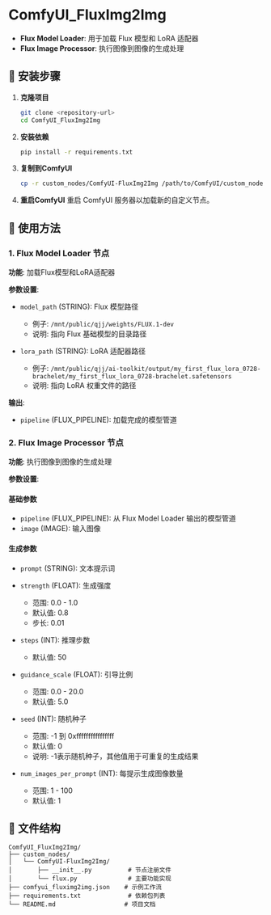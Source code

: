 # ComfyUI_FluxImg2Img

- **Flux Model Loader**: 用于加载 Flux 模型和 LoRA 适配器
- **Flux Image Processor**: 执行图像到图像的生成处理

## 🔧 安装步骤

1. **克隆项目**
   ```bash
   git clone <repository-url>
   cd ComfyUI_FluxImg2Img
   ```

2. **安装依赖**
   ```bash
   pip install -r requirements.txt
   ```

3. **复制到ComfyUI**
   ```bash
   cp -r custom_nodes/ComfyUI-FluxImg2Img /path/to/ComfyUI/custom_nodes/
   ```

4. **重启ComfyUI**
   重启 ComfyUI 服务器以加载新的自定义节点。

## 🎯 使用方法

### 1. Flux Model Loader 节点

**功能**: 加载Flux模型和LoRA适配器

**参数设置**:
- `model_path` (STRING): Flux 模型路径
  - 例子: `/mnt/public/qjj/weights/FLUX.1-dev`
  - 说明: 指向 Flux 基础模型的目录路径

- `lora_path` (STRING): LoRA 适配器路径
  - 例子: `/mnt/public/qjj/ai-toolkit/output/my_first_flux_lora_0728-brachelet/my_first_flux_lora_0728-brachelet.safetensors`
  - 说明: 指向 LoRA 权重文件的路径

**输出**:
- `pipeline` (FLUX_PIPELINE): 加载完成的模型管道

### 2. Flux Image Processor 节点

**功能**: 执行图像到图像的生成处理

**参数设置**:

#### 基础参数

- `pipeline` (FLUX_PIPELINE): 从 Flux Model Loader 输出的模型管道
- `image` (IMAGE): 输入图像

#### 生成参数

- `prompt` (STRING): 文本提示词
- `strength` (FLOAT): 生成强度
  - 范围: 0.0 - 1.0
  - 默认值: 0.8
  - 步长: 0.01

- `steps` (INT): 推理步数
  - 默认值: 50

- `guidance_scale` (FLOAT): 引导比例
  - 范围: 0.0 - 20.0
  - 默认值: 5.0
- `seed` (INT): 随机种子
  - 范围: -1 到 0xffffffffffffffff
  - 默认值: 0
  - 说明: -1表示随机种子，其他值用于可重复的生成结果
- `num_images_per_prompt` (INT): 每提示生成图像数量
  - 范围: 1 - 100
  - 默认值: 1

## 📁 文件结构

```
ComfyUI_FluxImg2Img/
├── custom_nodes/
│   └── ComfyUI-FluxImg2Img/
│       ├── __init__.py          # 节点注册文件
│       └── flux.py              # 主要功能实现
├── comfyui_fluximg2img.json    # 示例工作流
├── requirements.txt             # 依赖包列表
└── README.md                   # 项目文档
```